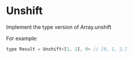 # Unshift

Implement the type version of Array.unshift

For example:

```js
type Result = Unshift<[1, 2], 0> // [0, 1, 2,]
```

